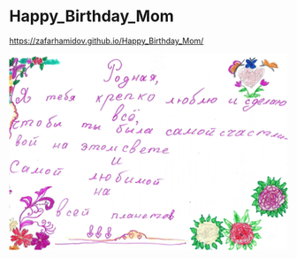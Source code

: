 # Happy_Birthday_Mom

https://zafarhamidov.github.io/Happy_Birthday_Mom/

![С днем рождения Мама](HBMom_0001.jpg)
